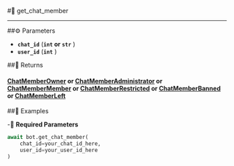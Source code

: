 #🔧 get_chat_member

****

##⚙️ Parameters

- **`chat_id`** (**`int` or `str`** )
- **`user_id`** (**`int`** )

##📲 Returns

#### [ChatMemberOwner](../types/ChatMemberOwner.md) or [ChatMemberAdministrator](../types/ChatMemberAdministrator.md) or [ChatMemberMember](../types/ChatMemberMember.md) or [ChatMemberRestricted](../types/ChatMemberRestricted.md) or [ChatMemberBanned](../types/ChatMemberBanned.md) or [ChatMemberLeft](../types/ChatMemberLeft.md)

##📀 Examples

-🪫 **Required Parameters**

```python
await bot.get_chat_member(
    chat_id=your_chat_id_here,
    user_id=your_user_id_here
)
```
